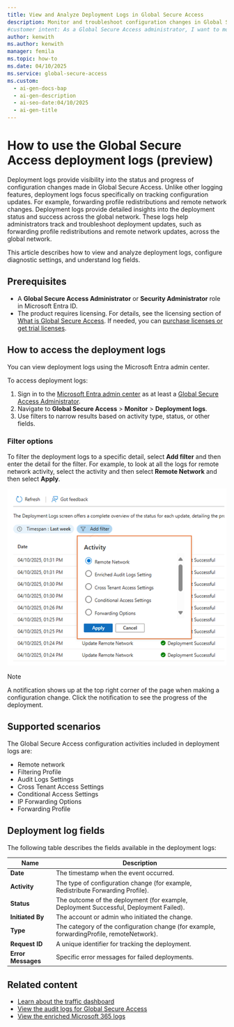 ```yaml
---
title: View and Analyze Deployment Logs in Global Secure Access
description: Monitor and troubleshoot configuration changes in Global Secure Access using deployment logs. Learn how to view logs, configure settings, and analyze fields.
#customer intent: As a Global Secure Access administrator, I want to monitor deployment logs so that I can track and troubleshoot configuration changes.
author: kenwith
ms.author: kenwith
manager: femila
ms.topic: how-to
ms.date: 04/10/2025
ms.service: global-secure-access
ms.custom:
  - ai-gen-docs-bap
  - ai-gen-description
  - ai-seo-date:04/10/2025
  - ai-gen-title
---
```


# How to use the Global Secure Access deployment logs (preview)

Deployment logs provide visibility into the status and progress of configuration changes made in Global Secure Access. Unlike other logging features, deployment logs focus specifically on tracking configuration updates. For example, forwarding profile redistributions and remote network changes. Deployment logs provide detailed insights into the deployment status and success across the global network. These logs help administrators track and troubleshoot deployment updates, such as forwarding profile redistributions and remote network updates, across the global network. 

This article describes how to view and analyze deployment logs, configure diagnostic settings, and understand log fields. 

## Prerequisites 

- A **Global Secure Access Administrator** or **Security Administrator** role in Microsoft Entra ID.
- The product requires licensing. For details, see the licensing section of [What is Global Secure Access](overview-what-is-global-secure-access.md). If needed, you can [purchase licenses or get trial licenses](https://aka.ms/azureadlicense).

## How to access the deployment logs 

You can view deployment logs using the Microsoft Entra admin center.

To access deployment logs: 
1. Sign in to the [Microsoft Entra admin center](https://entra.microsoft.com) as at least a [Global Secure Access Administrator](/azure/active-directory/roles/permissions-reference).
1. Navigate to **Global Secure Access** > **Monitor** > **Deployment logs**.
1. Use filters to narrow results based on activity type, status, or other fields.

### Filter options

To filter the deployment logs to a specific detail, select **Add filter** and then enter the detail for the filter. For example, to look at all the logs for remote network activity, select the activity and then select **Remote Network** and then select **Apply**.

![Screenshot of the deployment log activity details.](media/how-to-view-deployment-logs/traffic-activity-details.png)

> [!NOTE]
> A notification shows up at the top right corner of the page when making a configuration change. Click the notification to see the progress of the deployment.

## Supported scenarios 

The Global Secure Access configuration activities included in deployment logs are:
- Remote network 
- Filtering Profile 
- Audit Logs Settings 
- Cross Tenant Access Settings 
- Conditional Access Settings 
- IP Forwarding Options 
- Forwarding Profile 

## Deployment log fields

The following table describes the fields available in the deployment logs:

| Name            | Description                                                                 |
|-----------------|-----------------------------------------------------------------------------|
| **Date**        | The timestamp when the event occurred.                                      |
| **Activity**    | The type of configuration change (for example, Redistribute Forwarding Profile).   |
| **Status**      | The outcome of the deployment (for example, Deployment Successful, Deployment Failed). |
| **Initiated By**| The account or admin who initiated the change.                              |
| **Type**        | The category of the configuration change (for example, forwardingProfile, remoteNetwork). |
| **Request ID**  | A unique identifier for tracking the deployment.                            |
| **Error Messages** | Specific error messages for failed deployments.                          |


## Related content
- [Learn about the traffic dashboard](concept-traffic-dashboard.md)
- [View the audit logs for Global Secure Access](how-to-access-audit-logs.md)
- [View the enriched Microsoft 365 logs](how-to-view-enriched-logs.md)
